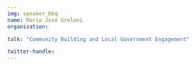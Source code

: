 ```yaml
---
img: speaker_bbq
name: María José Greloni
organization: 

talk: "Community Building and Local Government Engagement"

twitter-handle: 
---
```

